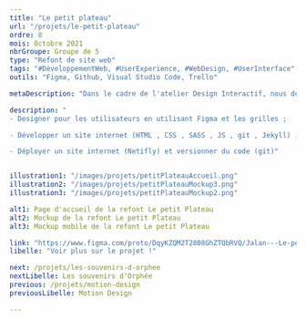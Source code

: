 ```yaml
---
title: "Le petit plateau"
url: "/projets/le-petit-plateau"
ordre: 8
mois: Octobre 2021
nbrGroupe: Groupe de 5
type: "Refont de site web"
tags: "#DéveloppementWeb, #UserExperience, #WebDesign, #UserInterface"
outils: "Figma, Github, Visual Studio Code, Trello"

metaDescription: "Dans le cadre de l'atelier Design Interactif, nous devions proposer une refonte d'un site web existant. Nous avons choisi le site de compagnie de théâtre https://lepetitplateau.weebly.com/."

description: "
- Designer pour les utilisateurs en utilisant Figma et les grilles ; 

- Développer un site internet (HTML , CSS , SASS , JS , git , Jekyll) ; 

- Déployer un site internet (Netifly) et versionner du code (git)"


illustration1: "/images/projets/petitPlateauAccueil.png"
illustration2: "/images/projets/petitPlateauMockup3.png"
illustration3: "/images/projets/petitPlateauMockup2.png"

alt1: Page d'accueil de la refont Le petit Plateau
alt2: Mockup de la refont Le petit Plateau
alt3: Mockup mobile de la refont Le petit Plateau

link: "https://www.figma.com/proto/DqyKZQM2T2808GhZTQbRVQ/Jalan---Le-petit-plateau?kind=&node-id=504%3A282&page-id=416%3A2&scaling=contain&show-proto-sidebar=1&starting-point-node-id=504%3A282&viewport=241%2C48%2C0.17"
libelle: "Voir plus sur le projet !"

next: /projets/les-souvenirs-d-orphee
nextLibelle: Les souvenirs d'Orphée
previous: /projets/motion-design
previousLibelle: Motion Design

---
```

